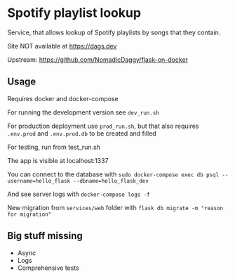 # Spotify playlist lookup

Service, that allows lookup of Spotify playlists by songs that they contain. 

Site NOT available at https://dags.dev

Upstream: https://github.com/NomadicDaggy/flask-on-docker

## Usage

Requires docker and docker-compose

For running the development version see `dev_run.sh`

For production deployment use `prod_run.sh`, but that also requires `.env.prod` and `.env.prod.db` to be created and filled

For testing, run from test_run.sh

The app is visible at localhost:1337

You can connect to the database with `sudo docker-compose exec db psql --username=hello_flask --dbname=hello_flask_dev`

And see server logs with `docker-compose logs -f`

New migration from `services/web` folder with `flask db migrate -m "reason for migration"`

## Big stuff missing

* Async
* Logs
* Comprehensive tests

